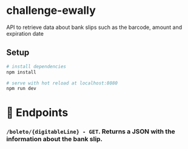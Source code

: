 # challenge-ewally
API to retrieve data about bank slips such as the barcode, amount and expiration date

## Setup

``` bash
# install dependencies
npm install

# serve with hot reload at localhost:8080
npm run dev
```

# :triangular_flag_on_post: Endpoints

### `/boleto/{digitableLine} - GET`. Returns a JSON with the information about the bank slip.
